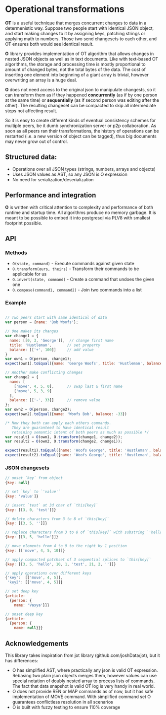 # Operational transformations

**OT** is a useful technique that merges concurrent changes to data in a determenistic way. Suppose two people start with identical JSON object, and start making changes to it by assigning keys, patching strings or applying math to numbers. Those two send changesets to each other, and OT ensures both would see identical result. 

**O** library provides implementation of OT algorithm that allows changes in nested JSON objects as well as in text documents. Like with text-based OT algorithms, the storage and processing time is mostly proportional to amount of changed bytes, not the total bytes of the data. The cost of inserting one element into beginning of a giant array is trivial, however overwriting an array is a huge deal.

**O** does not need access to the original json to manipulate changests, so it can transform them as if they happened **concurrently** (as if by one person at the same time) or **sequentially** (as if second person was editing after the other). The resulting changeset can be compacted to skip all intermediate steps not affecting result. 

So it is easy to create different kinds of eventual consistency schemes for multiple peers, be it dumb synchronization server or p2p collaboration. As soon as all peers ran their transformations, the history of operations can be restarted (i.e. a new version of object can be tagged), thus big documents may never grow out of control.


## Structured data:
  * Operations over all JSON types (strings, numbers, arrays and objects)
  * Uses JSON values as AST, so any JSON is O expression
  * No need for serialization/deserialization

## Performance and integration

**O** is written with critical attention to complexity and performance of both runtime and startup time. All algorithms produce no memory garbage. It is meant to be possible to embed it into postgresql via PLV8 with smallest footprint possible.

## API

### Methods
* `O(state, command)` - Execute commands against given state
* `O.transform(ours, theirs)` - Transform their commands to be applicable for us
* `O.invert(state, command)` - Create a command that undoes the given one
* `O.compose(command1, command2)` - Join two commands into a list

### Example
```javascript
  
// Two peers start with same identical of data
var person = {name: 'Bob Woofs'};

// One makes its changes
var change1 = {
  name: [[0, 3, 'George']],  // change first name
  title: 'Hustleman',       // set property
  balance: [['+', 100]]     // add value
}
var own1 = O(person, change1);
expect(own1).toEqual({name: 'George Woofs', title: 'Hustleman', balance: 100})

// Another make conflicting changes
var change2 = {
  name: [                   
    ['move', 4, 5, 0],      // swap last & first name
    ['move', 5, 3, 9]
  ],
  balance: [['-', 33]]      // remove value
};
var own2 = O(person, change2);
expect(own2).toEqual({name: 'Woofs Bob', balance: -33})

/* Now they both can apply each others commands.
   They are guaranteed to have identical result
   retaining semantic intent of both peers as much as possible */
var result1 = O(own1, O.transform(change1, change2));
var result2 = O(own2, O.transform(change2, change1));

expect(result1).toEqual({name: 'Woofs George', title: 'Hustleman', balance: 67})
expect(result2).toEqual({name: 'Woofs George', title: 'Hustleman', balance: 67})
```

### JSON changesets
```javascript
// unset `key` from object
{key: null}

// set `key` to `'value'`
{key: 'value']}

// insert `test` at 3d char of `this[key]`
{key: [[3, 0, 'test']]}

// delete characters from 3 to 8 of `this[key]`
{key: [[3, 5, '']]}

// replace characters from 3 to 8 of `this[key]` with substring `'hello'`
{key: [[3, 5, 'hello']]}

// move elements from 4 to 9 to the right by 1 position
{key: [['move', 4, 5, 10]]}

// apply compacted patchset of 3 sequential splices to `this[key]`
{key: [[3, 5, 'hello', 10, 1, 'test', 21, 2, '']]}

// apply operations over different keys
{'key':  [['move', 4, 5]],
 'key2': [['move', 4, 5]]}

// set deep key
{article: 
  {person: {
    name: 'Vasya'}}}

// unset deep key
{article: 
  {person: {
    name: null}}}
```
## Acknowledgements
This library takes inspiration from jot library (github.com/joshData/jot), but it has differences:
- O has simplified AST, where practically any json is valid OT expression. Rebasing two plain json objects merges them, however values can use special notation of doubly nested array to process lists of commands. The fact that data snapshot is valid OT log is very handy in real world.
- O does not provide REN or MAP commands as of now, but it has safe implementation of MOVE command. With simplified command set O guarantees conflictless resolution in all scenarios
- O is built with fuzzy testing to ensure 110% coverage